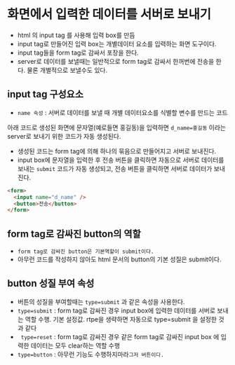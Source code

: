 # 화면에서 입력한 데이터를 서버로 보내기

- html 의 input tag 를 사용해 입력 box를 만듬
- input tag로 만들어진 입력 box는 개별데이터 요소를 입력하는 화면 도구이다.
- input tag들을 form tag로 감싸서 포장을 한다.
- server로 데이터를 보낼때는 일반적으로 form tag로 감싸서 한꺼번에 전송을 한다. 물론 개별적으로 보낼수도 있다.

## input tag 구성요소

- `name 속성` : 서버로 데이터를 보낼 때 개별 데이터요소를
  식별할 변수를 만드는 코드

아래 코드로 생성된 화면에 문자열(예로들면 홍길동)을 입력하면 `d_name=홍길동` 이라는 server로 보내기 위한 코드가 자동 생성된다.

- 생성된 코드는 form tag에 의해 하나의 묶음으로 만들어지고 서버로 보내진다.
- input box에 문자열을 입력한 후 전송 버튼을 클릭하면 자동으로 서버로 데이터를 보내는 `submit` 코드가 자동 생성되고, 전송 버튼을 클릭하면 서버로 데이터가 보내진다.

```html
<form>
  <input name="d_name" />
  <button>전송</button>
</form>
```

## form tag로 감싸진 button의 역할

- `form tag로 감싸진 button은 기본역할이 submit이다.`
- 아무런 코드를 작성하지 않아도 html 문서의 button의 기본 성질은 submit이다.

## button 성질 부여 속성

- 버튼의 성질을 부여할때는 `type=submit` 과 같은 속성을 사용한다.
- `type=submit` : form tag로 감싸진 경우 input box에 입력한 데이터를 서버로 보내는 역할 수행. 기본 설정값. rtpe을 생략하면 자동으로 type=submit 을 설정한 것과 같다
- ` type=reset` : form tag로 감싸진 경우 같은 form tag로 감싸진 input box 에 입력한 데이터는 모두 clear하는 역할 수행
- `type=button` : 아무런 기능도 수행하지마라`그저 버튼이다.`

